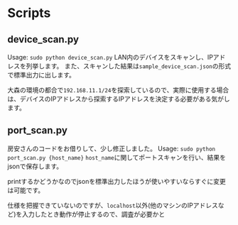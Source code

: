# Scripts
## device_scan.py
Usage: `sudo python device_scan.py`
LAN内のデバイスをスキャンし、IPアドレスを列挙します。
また、スキャンした結果は`sample_device_scan.json`の形式で標準出力に出します。

大森の環境の都合で`192.168.11.1/24`を探索しているので、実際に使用する場合は、デバイスのIPアドレスから探索するIPアドレスを決定する必要がある気がします。

## port_scan.py
房安さんのコードをお借りして、少し修正しました。
Usage: `sudo python port_scan.py {host_name}`
`host_name`に関してポートスキャンを行い、結果をjsonで保存します。

printするかどうかなのでjsonを標準出力したほうが使いやすいならすぐに変更は可能です。

仕様を把握できていないのですが、`localhost`以外(他のマシンのIPアドレスなど)を入力したとき動作が停止するので、調査が必要かと
